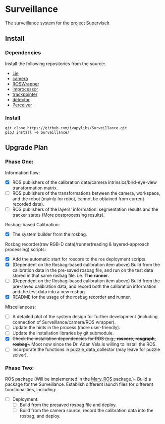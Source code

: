 # Surveillance

The surveillance system for the project SuperviseIt

## Install

### Dependencies

Install the following repositories from the source:

- [Lie](https://github.com/ivapylibs/Lie)
- [camera](https://github.com/ivapylibs/camera)
- [ROSWrapper](https://github.com/ivaROS/ROSWrapper)
- [improcessor](https://github.com/ivapylibs/improcessor)
- [trackpointer](https://github.com/ivapylibs/trackpointer)
- [detector](https://github.com/ivapylibs/detector.git)
- [Perceiver](https://github.com/ivapylibs/perceiver)

### Install

```
git clone https://github.com/ivapylibs/Surveillance.git
pip3 install -e Surveillance/
```



## Upgrade Plan 

### Phase One:

Information flow:

- [x] ROS publishers of the calibration data/camera intrinsics/bird-eye-view transformation matrix.
- [ ] ROS publishers of the transformations between the camera, workspace, and the robot (mainly for robot, cannot be obtained from current recorded data).
- [ ] ROS publishers of the layers' information: segmentation results and the tracker states (More postprocessing results).

Rosbag-based Calibration:

- [x] The system builder from the rosbag.

Rosbag recorder(raw RGB-D data)/runner(reading & layered-approach processing) scripts:

- [x] Add the automatic start for roscore to the ros deployment scripts.
- [x] (Dependent on the Rosbag-based calibration item above) Build from the calibration data in the pre-saved rosbag file, and run on the test data stored in that same rosbag file. i.e. **The runner**.
- [ ] (Dependent on the Rosbag-based calibration item above) Build from the pre-saved calibration data, and record both the calibration information and the test data into a new rosbag. 
- [x] README for the usage of the rosbag recorder and runner.

Miscellaneous:
- [ ] A detailed plot of the system design for further development (including connection of Surveillance/camera/ROS wrapper).
- [ ] Update the hints in the process (more user-friendly).
- [ ] Update the installation libraries by git submodule.
- [x] ~~Check the installation dependencies for ROS (e.g., **roscore**,  **rosgraph**, **rosbag**).~~ Moot now since the Dr. Adan Vela is willing to install the ROS.
- [ ] Incorporate the functions in puzzle_data_collector (may leave for puzzle solver).

### Phase Two:

ROS package (Will be implemented in the [Mary_ROS](https://github.gatech.edu/VisMan/Mary_ROS) package.)- Build a package for the Surveillance. Establish different launch files for different functionalities, including:

- [ ] Deployment:
  - [ ] Build from the presaved rosbag file and deploy.
  - [ ] Build from the camera source, record the calibration data into the rosbag, and deploy. 